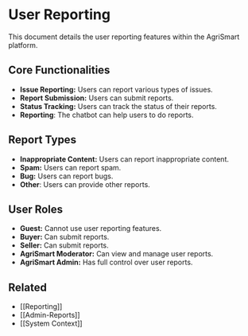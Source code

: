 # User Reporting

This document details the user reporting features within the AgriSmart platform.

## Core Functionalities

*   **Issue Reporting:** Users can report various types of issues.
*   **Report Submission:** Users can submit reports.
*   **Status Tracking:** Users can track the status of their reports.
* **Reporting**: The chatbot can help users to do reports.

## Report Types

*   **Inappropriate Content:** Users can report inappropriate content.
*   **Spam:** Users can report spam.
*   **Bug:** Users can report bugs.
* **Other**: Users can provide other reports.

## User Roles

*   **Guest:** Cannot use user reporting features.
*   **Buyer:** Can submit reports.
*   **Seller:** Can submit reports.
*   **AgriSmart Moderator:** Can view and manage user reports.
*   **AgriSmart Admin:** Has full control over user reports.

## Related

*   [[Reporting]]
*   [[Admin-Reports]]
* [[System Context]]
